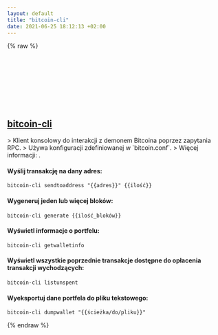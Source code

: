 ```yaml
---
layout: default
title: "bitcoin-cli"
date: 2021-06-25 18:12:13 +02:00
---
```

{% raw %}
<h2 id="bitcoin-cli">
  <a href="/pl/common/bitcoin-cli.html">bitcoin-cli</a> <a href="#bitcoin-cli"><svg class="icon">
    <use href="/assets/images/unicode_sprite.svg#link" />
  </svg></a>
</h2>
> Klient konsolowy do interakcji z demonem Bitcoina poprzez zapytania RPC.
> Używa konfiguracji zdefiniowanej w `bitcoin.conf`.
> Więcej informacji: <https://en.bitcoin.it/wiki/Running_Bitcoin#Command-line_arguments>.

#### Wyślij transakcję na dany adres:
```shell
bitcoin-cli sendtoaddress "{{adres}}" {{ilość}}
```
#### Wygeneruj jeden lub więcej bloków:
```shell
bitcoin-cli generate {{ilość_bloków}}
```
#### Wyświetl informacje o portfelu:
```shell
bitcoin-cli getwalletinfo
```
#### Wyświetl wszystkie poprzednie transakcje dostępne do opłacenia transakcji wychodzących:
```shell
bitcoin-cli listunspent
```
#### Wyeksportuj dane portfela do pliku tekstowego:
```shell
bitcoin-cli dumpwallet "{{ścieżka/do/pliku}}"
```
{% endraw %}